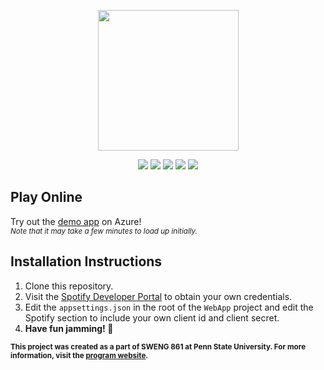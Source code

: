 
<p align="center">
  <img height="225" src="https://user-images.githubusercontent.com/22223146/136709184-c7ab26db-8425-43a1-96ea-f5d18c752912.png" />
</p>

<p align="center">
  <img src="https://img.shields.io/github/workflow/status/erinnmclaughlin/Jam-Exam/main_jam-exam.yml" />
  <img src="https://img.shields.io/github/last-commit/erinnmclaughlin/Jam-Exam" />
  <img src="https://img.shields.io/gitlab/coverage/erinnmclaughlin/Jam-Exam/main" />
  <img src="https://img.shields.io/github/license/erinnmclaughlin/Jam-Exam" />
  <img src="https://img.shields.io/github/commit-activity/w/erinnmclaughlin/Jam-Exam" />
</p>

## Play Online
Try out the [demo app](https://jam-exam.azurewebsites.net/) on Azure!
<br/>
<sup>_Note that it may take a few minutes to load up initially._</sup>

## Installation Instructions
1. Clone this repository.
2. Visit the [Spotify Developer Portal](https://developer.spotify.com/) to obtain your own credentials.
3. Edit the `appsettings.json` in the root of the `WebApp` project and edit the Spotify section to include your own client id and client secret.
4. **Have fun jamming! 🤘**

<sub>**This project was created as a part of SWENG 861 at Penn State University. For more information, visit the [program website](https://www.worldcampus.psu.edu/degrees-and-certificates/software-engineering-masters/courses).**</sub>
